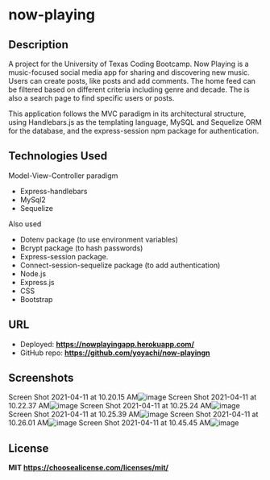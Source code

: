 # now-playing

## Description

A project for the University of Texas Coding Bootcamp. Now Playing is a music-focused social media app for sharing and discovering new music. Users can create posts, like posts and add comments. The home feed can be filtered based on different criteria including genre and decade. The is also a search page to find specific users or posts.

This application follows the MVC paradigm in its architectural structure, using Handlebars.js as the templating language, MySQL and Sequelize ORM for the database, and the express-session npm package for authentication.

## Technologies Used

Model-View-Controller paradigm

* Express-handlebars
* MySql2
* Sequelize

Also used

* Dotenv package (to use environment variables)
* Bcrypt package (to hash passwords)
* Express-session package.
* Connect-session-sequelize package (to add authentication)
* Node.js
* Express.js
* CSS
* Bootstrap

## URL 

* Deployed:  **https://nowplayingapp.herokuapp.com/**
* GitHub repo: **https://github.com/yoyachi/now-playingn**

## Screenshots
Screen Shot 2021-04-11 at 10.20.15 AM![image](https://user-images.githubusercontent.com/69886471/114311521-bb2cd380-9ab4-11eb-8168-ce78881d2146.png)
Screen Shot 2021-04-11 at 10.22.37 AM![image](https://user-images.githubusercontent.com/69886471/114311407-38a41400-9ab4-11eb-856b-765b1c0c1616.png)
Screen Shot 2021-04-11 at 10.25.24 AM![image](https://user-images.githubusercontent.com/69886471/114311434-5b362d00-9ab4-11eb-8810-749c951af02a.png)
Screen Shot 2021-04-11 at 10.25.39 AM![image](https://user-images.githubusercontent.com/69886471/114311442-66895880-9ab4-11eb-8fe6-e03cd0be2a70.png)
Screen Shot 2021-04-11 at 10.26.01 AM![image](https://user-images.githubusercontent.com/69886471/114311453-743ede00-9ab4-11eb-9eca-3304b1a1780e.png)
Screen Shot 2021-04-11 at 10.45.45 AM![image](https://user-images.githubusercontent.com/69886471/114311470-815bcd00-9ab4-11eb-83f6-28442e1e641c.png)


## License

**MIT https://choosealicense.com/licenses/mit/**
